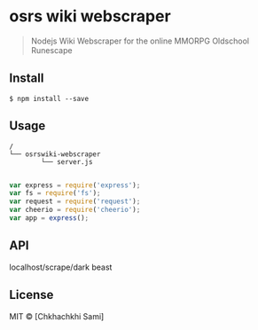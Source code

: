 # osrs wiki webscraper

> Nodejs Wiki Webscraper for the online MMORPG Oldschool Runescape


## Install

```
$ npm install --save
```


## Usage

```
/
└── osrswiki-webscraper
		└── server.js
    
```

```js
var express = require('express');
var fs = require('fs');
var request = require('request');
var cheerio = require('cheerio');
var app = express();
```


## API

localhost/scrape/dark beast


## License

MIT © [Chkhachkhi Sami]
